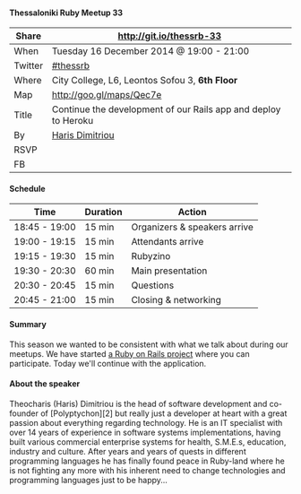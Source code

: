 #### Thessaloniki Ruby Meetup 33

Share   | http://git.io/thessrb-33
------- | ------------------------
When    | Tuesday 16 December 2014 @ 19:00 - 21:00
Twitter | [#thessrb](https://twitter.com/search?src=typd&q=%23thessrb)
Where   | City College, L6, Leontos Sofou 3, **6th Floor**
Map     | http://goo.gl/maps/Qec7e
Title   | Continue the development of our Rails app and deploy to Heroku
By      | [Haris Dimitriou](https://github.com/xarisd)
RSVP    | 
FB      | 

#### Schedule

Time          | Duration | Action
------------- | -------- | -----------------------------
18:45 - 19:00 | 15 min   | Organizers & speakers arrive
19:00 - 19:15 | 15 min   | Attendants arrive
19:15 - 19:30 | 15 min   | Rubyzino
19:30 - 20:30 | 60 min   | Main presentation
20:30 - 20:45 | 15 min   | Questions
20:45 - 21:00 | 15 min   | Closing & networking

#### Summary

This season we wanted to be consistent with what we talk about during our meetups. We have started [a Ruby on Rails project](https://github.com/thessrb/thessrbio) where you can participate. Today we'll continue with the application.

#### About the speaker
Theocharis (Haris) Dimitriou is the head of software development and co-founder of [Polyptychon][2] but really just a developer at heart with a great passion about everything regarding technology. He is an IT specialist with over 14 years of experience in software systems implementations, having built various commercial enterprise systems for health, S.M.E.s, education, industry and culture. After years and years of quests in different programming languages he has finally found peace in Ruby-land where he is not fighting any more with his inherent need to change technologies and programming languages just to be happy...

